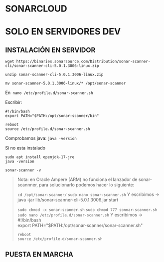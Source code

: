 # SONARCLOUD

# **SOLO EN SERVIDORES DEV**

## INSTALACIÓN EN SERVIDOR

`wget https://binaries.sonarsource.com/Distribution/sonar-scanner-cli/sonar-scanner-cli-5.0.1.3006-linux.zip`

`unzip sonar-scanner-cli-5.0.1.3006-linux.zip`

`mv sonar-scanner-5.0.1.3006-linux/* /opt/sonar-scanner`


En` nano /etc/profile.d/sonar-scanner.sh`

Escribir:
```
#!/bin/bash
export PATH="$PATH:/opt/sonar-scanner/bin"
```

`reboot`  
`source /etc/profile.d/sonar-scanner.sh`

Comprobamos java:
`java -version`

Si no esta instalado
```
sudo apt install openjdk-17-jre
java -version
```

`sonar-scanner -v`

> Nota: en Oracle Ampere (ARM) no funciona el lanzador de sonar-scannner, para solucionarlo podemos hacer lo siguiente:
>
> `cd /opt/sonar-scanner/`
> `sudo nano sonar-scanner.sh`
> Y escribimos ->   java -jar lib/sonar-scanner-cli-5.0.1.3006.jar start
>
> `sudo chmod -x sonar-scanner.sh`
> `sudo chmod 777 sonnar-scanner.sh`
> `sudo nano /etc/profile.d/sonar-scanner.sh`
> Y escribimos ->
> #!/bin/bash  
> export PATH="$PATH:/opt/sonar-scanner/sonar-scanner.sh"  
>
> `reboot`  
> `source /etc/profile.d/sonar-scanner.sh`  

## PUESTA EN MARCHA
